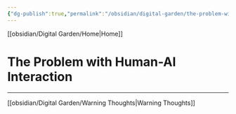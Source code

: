 ```yaml
---
{"dg-publish":true,"permalink":"/obsidian/digital-garden/the-problem-with-human-ai-interaction/","created":"2025-08-12T08:21:58.194+01:00","updated":"2025-08-12T11:47:58.287+01:00"}
---
```



[[obsidian/Digital Garden/Home\|Home]] 

# The Problem with Human-AI Interaction

---

[[obsidian/Digital Garden/Warning Thoughts\|Warning Thoughts]] 